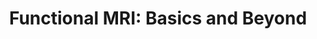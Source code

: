 ---
title: "Functional MRI: Basics and Beyond"
project_id: 
conf_date: 2004-01-06
conference_id: ""
presenters:
   - peter_bandettini
summary: "<p>32’nd Annual International Neuropsychological Meeting, Baltimore, MD</p>"
file: /assets/presentations/T147.ppt
filename: T147.ppt
layout: presentation
---